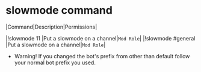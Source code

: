 # slowmode command

|Command|Description|Permissions|

|!slowmode 11 |Put a slowmode on a channel|`Mod Role`|
|!slowmode #general |Put a slowmode on a channel|`Mod Role`|


* Warning! If you changed the bot's prefix from other than default follow your normal bot prefix you used.